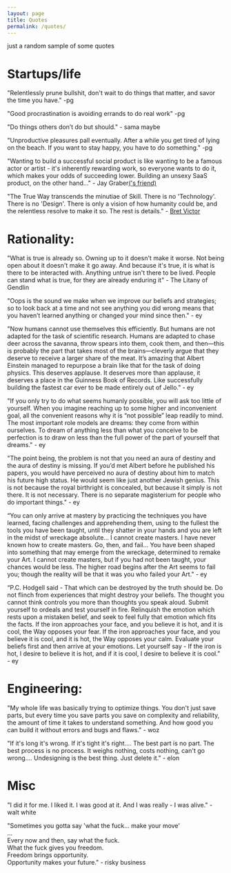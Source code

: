 ```yaml
---
layout: page
title: Quotes
permalink: /quotes/
---
```


just a random sample of some quotes


# Startups/life

"Relentlessly prune bullshit, don't wait to do things that matter, and savor the time you have." -pg

"Good procrastination is avoiding errands to do real work" -pg

"Do things others don’t do but should." - sama maybe

"Unproductive pleasures pall eventually. After a while you get tired of lying on the beach. If you want to stay happy, you have to do something." -pg

"Wanting to build a successful social product is like wanting to be a famous actor or artist - it's inherently rewarding work, so everyone wants to do it, which makes your odds of succeeding lower. Building an unsexy SaaS product, on the other hand..." - Jay Graber[('s friend)](https://twitter.com/arcalinea/status/1303403898758033408)


"The True Way transcends the minutiae of Skill. There is no 'Technology'. There is no 'Design'. There is only a vision of how humanity could be, and the relentless resolve to make it so. The rest is details." - [Bret Victor](http://worrydream.com/#!/Bio)


# Rationality:

"What is true is already so. Owning up to it doesn't make it worse. Not being open about it doesn't make it go away. And because it's true, it is what is there to be interacted with. Anything untrue isn't there to be lived. People can stand what is true, for they are already enduring it" - The Litany of Gendlin

"Oops is the sound we make when we improve our beliefs and strategies; so to look back at a time and not see anything you did wrong means that you haven’t learned anything or changed your mind since then." - ey


"Now humans cannot use themselves this efficiently. But humans are not adapted for the task of scientific research. Humans are adapted to chase deer across the savanna, throw spears into them, cook them, and then—this is probably the part that takes most of the brains—cleverly argue that they deserve to receive a larger share of the meat. It’s amazing that Albert Einstein managed to repurpose a brain like that for the task of doing physics. This deserves applause. It deserves more than applause, it deserves a place in the Guinness Book of Records. Like successfully building the fastest car ever to be made entirely out of Jello." - ey


"If you only try to do what seems humanly possible, you will ask too little of yourself. When you imagine reaching up to some higher and inconvenient goal, all the convenient reasons why it is “not possible” leap readily to mind. The most important role models are dreams: they come from within ourselves. To dream of anything less than what you conceive to be perfection is to draw on less than the full power of the part of yourself that dreams." - ey


"The point being, the problem is not that you need an aura of destiny and the aura of destiny is missing. If you’d met Albert before he published his papers, you would have perceived no aura of destiny about him to match his future high status. He would seem like just another Jewish genius. This is not because the royal birthright is concealed, but because it simply is not there. It is not necessary. There is no separate magisterium for people who do important things." - ey

“You can only arrive at mastery by practicing the techniques you have learned, facing challenges and apprehending them, using to the fullest the tools you have been taught, until they shatter in your hands and you are left in the midst of wreckage absolute... I cannot create masters. I have never known how to create masters. Go, then, and fail... You have been shaped into something that may emerge from the wreckage, determined to remake your Art. I cannot create masters, but if you had not been taught, your chances would be less. The higher road begins after the Art seems to fail you; though the reality will be that it was you who failed your Art." - ey


“P.C. Hodgell said - That which can be destroyed by the truth should be. Do not flinch from experiences that might destroy your beliefs. The thought you cannot think controls you more than thoughts you speak aloud. Submit yourself to ordeals and test yourself in fire. Relinquish the emotion which rests upon a mistaken belief, and seek to feel fully that emotion which fits the facts. If the iron approaches your face, and you believe it is hot, and it is cool, the Way opposes your fear. If the iron approaches your face, and you believe it is cool, and it is hot, the Way opposes your calm. Evaluate your beliefs first and then arrive at your emotions. Let yourself say - If the iron is hot, I desire to believe it is hot, and if it is cool, I desire to believe it is cool.” - ey

# Engineering:

"My whole life was basically trying to optimize things. You don't just save parts, but every time you save parts you save on complexity and reliability, the amount of time it takes to understand something. And how good you can build it without errors and bugs and flaws." - woz

"If it's long it's wrong. If it's tight it's right.... The best part is no part. The best process is no process. It weighs nothing, costs nothing, can't go wrong.... Undesigning is the best thing. Just delete it." - elon


# Misc


"I did it for me. I liked it.  I was good at it.  And I was really - I was alive." - walt white



"Sometimes you gotta say 'what the fuck... make your move'<br>
...<br>
Every now and then, say what the fuck.<br>
What the fuck gives you freedom.<br>
Freedom brings opportunity.<br>
Opportunity makes your future." - risky business


<!--
# Tweets


[https://twitter.com/SusanDavid_PhD/status/1278710774194716672](https://twitter.com/SusanDavid_PhD/status/1278710774194716672)


## pro america
[https://twitter.com/patrickc/status/1275299342211969025](https://twitter.com/patrickc/status/1275299342211969025)


[https://twitter.com/webdevMason/status/1279498904271110144](https://twitter.com/webdevMason/status/1279498904271110144)
-->
